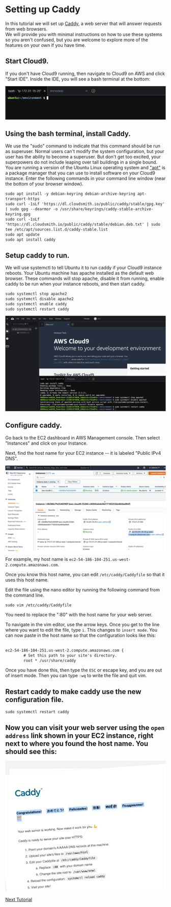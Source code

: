 # Setting up Caddy
In this tutorial we will set up [Caddy](https://caddyserver.com/), a web server that will answer requests from web browsers.  
We will provide you with minimal instructions on how to use these systems so you aren't confused, but 
you are welcome to explore more of the features on your own if you have time.

## Start Cloud9.

If you don't have Cloud9 running, then navigate to Cloud9 on AWS and click "Start IDE". Inside the IDE, you will see a bash terminal at the bottom:

![command line in Cloud9 IDE](/images/bash.png)

## Using the bash terminal, install Caddy.

We use the "sudo" command to indicate that this command should be run as superuser.  Normal users can't modify the system configuration, but your user has the ability to become a superuser.  But don't get too excited, your superpowers do not include leaping over tall buildings in a single bound.  You are running a version of the Ubuntu Linux operating system and ["apt"](https://ubuntu.com/server/docs/package-management) is a package manager that you can use to install software on your Cloud9 instance.  Enter the following commands in your command line window (near the bottom of your browser window).
```
sudo apt install -y debian-keyring debian-archive-keyring apt-transport-https
sudo curl -1sLf 'https://dl.cloudsmith.io/public/caddy/stable/gpg.key' | sudo gpg --dearmor -o /usr/share/keyrings/caddy-stable-archive-keyring.gpg
sudo curl -1sLf 'https://dl.cloudsmith.io/public/caddy/stable/debian.deb.txt' | sudo tee /etc/apt/sources.list.d/caddy-stable.list
sudo apt update
sudo apt install caddy
```

## Setup caddy to run.

We will use systemctl to tell Ubuntu it to run caddy if your Cloud9 instance reboots.  Your Ubuntu machine has apache installed as the default web browser.  These commands will stop apache, disable it from running, enable caddy to be run when your instance reboots, and then start caddy.
```
sudo systemctl stop apache2
sudo systemctl disable apache2
sudo systemctl enable caddy
sudo systemctl restart caddy
```
![](images/caddyinstall.png)

## Configure caddy.

Go back to the EC2 dashboard in AWS Management console. Then select "Instances" and click on your Instance.

Next, find the host name for your EC2 instance -- it is labeled "Public IPv4 DNS".

![](images/publicdns.png) 

For example, my host name is `ec2-54-186-104-251.us-west-2.compute.amazonaws.com`.

Once you know this host name, you can edit `/etc/caddy/Caddyfile` so that it uses this host name.

Edit the file using the nano editor by running the following command from the command line.

```
sudo vim /etc/caddy/Caddyfile
```

You need to replace the ":80" with the host name for your web server.

To navigate in the vim editor, use the arrow keys. Once you get to the line where you want to edit the file, type `i`. This changes to `insert mode`.
You can now paste in the host name so that the configuration looks like this:

```

ec2-54-186-104-251.us-west-2.compute.amazonaws.com {
        # Set this path to your site's directory.
        root * /usr/share/caddy
```

Once you have done this, then type the `ESC` or escape key, and you are out of insert mode. Then you can type `:wq` to write the file and quit vim.


## Restart caddy to make caddy use the new configuration file.

```
sudo systemctl restart caddy
```

## Now you can visit your web server using the `open address` link shown in your EC2 instance, right next to where you found the host name. You should see this:

![Caddy welcome page](/images/caddy-congrats.png)



[Next Tutorial](directories.md)
